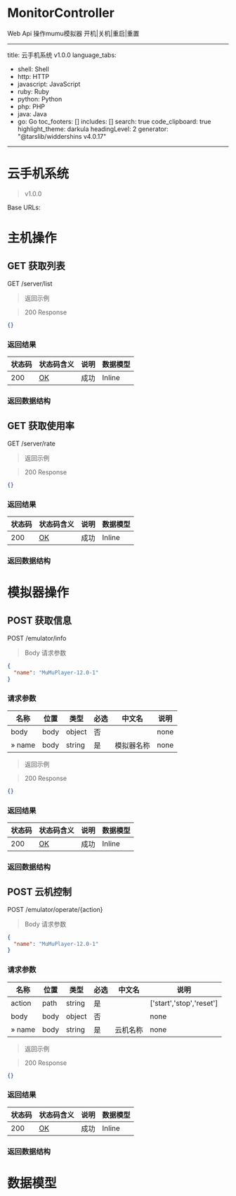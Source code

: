 # MonitorController
Web Api 操作mumu模拟器 开机|关机|重启|重置

---
title: 云手机系统 v1.0.0
language_tabs:
  - shell: Shell
  - http: HTTP
  - javascript: JavaScript
  - ruby: Ruby
  - python: Python
  - php: PHP
  - java: Java
  - go: Go
toc_footers: []
includes: []
search: true
code_clipboard: true
highlight_theme: darkula
headingLevel: 2
generator: "@tarslib/widdershins v4.0.17"

---

# 云手机系统

> v1.0.0

Base URLs:

# 主机操作

## GET 获取列表

GET /server/list

> 返回示例

> 200 Response

```json
{}
```

### 返回结果

|状态码|状态码含义|说明|数据模型|
|---|---|---|---|
|200|[OK](https://tools.ietf.org/html/rfc7231#section-6.3.1)|成功|Inline|

### 返回数据结构

## GET 获取使用率

GET /server/rate

> 返回示例

> 200 Response

```json
{}
```

### 返回结果

|状态码|状态码含义|说明|数据模型|
|---|---|---|---|
|200|[OK](https://tools.ietf.org/html/rfc7231#section-6.3.1)|成功|Inline|

### 返回数据结构

# 模拟器操作

## POST 获取信息

POST /emulator/info

> Body 请求参数

```json
{
  "name": "MuMuPlayer-12.0-1"
}
```

### 请求参数

|名称|位置|类型|必选|中文名|说明|
|---|---|---|---|---|---|
|body|body|object| 否 ||none|
|» name|body|string| 是 | 模拟器名称|none|

> 返回示例

> 200 Response

```json
{}
```

### 返回结果

|状态码|状态码含义|说明|数据模型|
|---|---|---|---|
|200|[OK](https://tools.ietf.org/html/rfc7231#section-6.3.1)|成功|Inline|

### 返回数据结构

## POST 云机控制

POST /emulator/operate/{action}

> Body 请求参数

```json
{
  "name": "MuMuPlayer-12.0-1"
}
```

### 请求参数

|名称|位置|类型|必选|中文名|说明|
|---|---|---|---|---|---|
|action|path|string| 是 ||['start','stop','reset']|
|body|body|object| 否 ||none|
|» name|body|string| 是 | 云机名称|none|

> 返回示例

> 200 Response

```json
{}
```

### 返回结果

|状态码|状态码含义|说明|数据模型|
|---|---|---|---|
|200|[OK](https://tools.ietf.org/html/rfc7231#section-6.3.1)|成功|Inline|

### 返回数据结构

# 数据模型

